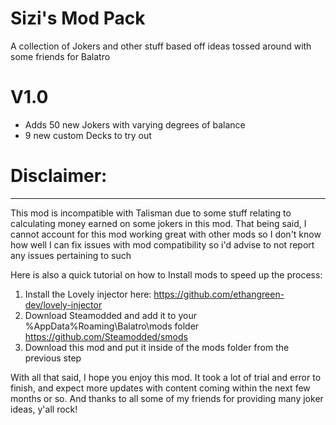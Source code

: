 # Sizi's Mod Pack
A collection of Jokers and other stuff based off ideas tossed around with some friends for Balatro 

# V1.0
- Adds 50 new Jokers with varying degrees of balance
- 9 new custom Decks to try out
  
# Disclaimer:
-----------------------
This mod is incompatible with Talisman due to some stuff relating to calculating money earned 
on some jokers in this mod. That being said, I cannot account for this mod working great with other mods so 
I don't know how well I can fix issues with mod compatibility so i'd advise to not report any issues pertaining to such

Here is also a quick tutorial on how to Install mods to speed up the process:
1. Install the Lovely injector here: https://github.com/ethangreen-dev/lovely-injector
2. Download Steamodded and add it to your %AppData%Roaming\Balatro\mods folder https://github.com/Steamodded/smods
3. Download this mod and put it inside of the mods folder from the previous step

With all that said, I hope you enjoy this mod. It took a lot of trial and error to finish, and expect more updates with content coming
within the next few months or so. And thanks to all some of my friends for providing many joker ideas, y'all rock!
